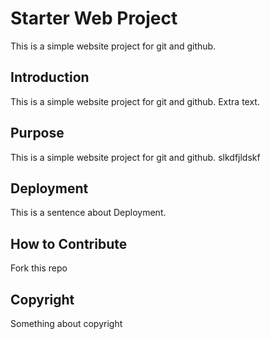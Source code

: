 # Starter Web Project

This is a simple website project for git and github.

## Introduction

This is a simple website project for git and github. Extra text.

## Purpose

This is a simple website project for git and github. slkdfjldskf

## Deployment

This is a sentence about Deployment.

## How to Contribute

Fork this repo

## Copyright

Something about copyright
